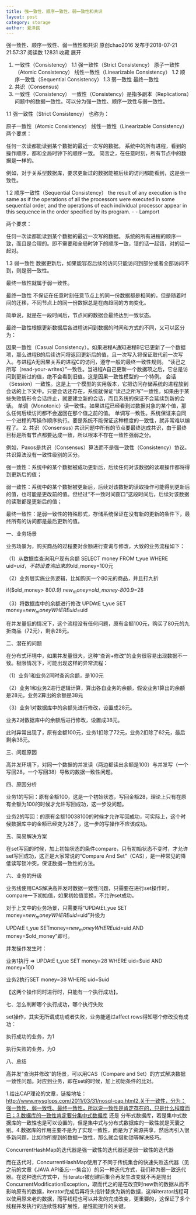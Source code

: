 ```yaml
---
title: 强一致性、顺序一致性、弱一致性和共识
layout: post
category: storage
author: 夏泽民
---
```

强一致性、顺序一致性、弱一致性和共识
原创chao2016 发布于2018-07-21 21:57:37 阅读数 12831  收藏
展开
1. 一致性（Consistency）
1.1 强一致性（Strict Consistency）
原子一致性（Atomic Consistency）
线性一致性（Linearizable Consistency）
1.2 顺序一致性（Sequential Consistency）
1.3 弱一致性
最终一致性
2. 共识（Consensus)
1. 一致性（Consistency）
一致性（Consistency）是指多副本（Replications）问题中的数据一致性。可以分为强一致性、顺序一致性与弱一致性。

1.1 强一致性（Strict Consistency）
也称为：

原子一致性（Atomic Consistency）
线性一致性（Linearizable Consistency）
两个要求：

任何一次读都能读到某个数据的最近一次写的数据。
系统中的所有进程，看到的操作顺序，都和全局时钟下的顺序一致。
简言之，在任意时刻，所有节点中的数据是一样的。

例如，对于关系型数据库，要求更新过的数据能被后续的访问都能看到，这是强一致性。

1.2 顺序一致性（Sequential Consistency）
the result of any execution is the same as if the operations of all the processors were executed in some sequential order, and the operations of each individual processor appear in this sequence in the order specified by its program. - - Lamport

两个要求：

任何一次读都能读到某个数据的最近一次写的数据。
系统的所有进程的顺序一致，而且是合理的。即不需要和全局时钟下的顺序一致，错的话一起错，对的话一起对。
<!-- more -->
1.3 弱一致性
数据更新后，如果能容忍后续的访问只能访问到部分或者全部访问不到，则是弱一致性。

最终一致性就属于弱一致性。

最终一致性
不保证在任意时刻任意节点上的同一份数据都是相同的，但是随着时间的迁移，不同节点上的同一份数据总是在向趋同的方向变化。

简单说，就是在一段时间后，节点间的数据会最终达到一致状态。

最终一致性根据更新数据后各进程访问到数据的时间和方式的不同，又可以区分为：

因果一致性（Casual Consistency）。如果进程A通知进程B它已更新了一个数据项，那么进程B的后续访问将返回更新后的值，且一次写入将保证取代前一次写入。与进程A无因果关系的进程C的访问，遵守一般的最终一致性规则。
“读己之所写（read-your-writes）”一致性。当进程A自己更新一个数据项之后，它总是访问到更新过的值，绝不会看到旧值。这是因果一致性模型的一个特例。
会话（Session）一致性。这是上一个模型的实用版本，它把访问存储系统的进程放到会话的上下文中。只要会话还存在，系统就保证“读己之所写”一致性。如果由于某些失败情形令会话终止，就要建立新的会话，而且系统的保证不会延续到新的会话。
单调（Monotonic）读一致性。如果进程已经看到过数据对象的某个值，那么任何后续访问都不会返回在那个值之前的值。
单调写一致性。系统保证来自同一个进程的写操作顺序执行。要是系统不能保证这种程度的一致性，就非常难以编程了。
2. 共识（Consensus)
共识问题中所有的节点要最终达成共识，由于最终目标是所有节点都要达成一致，所以根本不存在一致性强弱之分。

例如，Paxos是共识（Consensus）算法而不是强一致性（Consistency）协议。共识算法没有一致性级别的区分。

强一致性：系统中的某个数据被成功更新后，后续任何对该数据的读取操作都将得到更新后的值；

弱一致性：系统中的某个数据被更新后，后续对该数据的读取操作可能得到更新后的值，也可能是更改前的值。但经过“不一致时间窗口”这段时间后，后续对该数据的读取都是更新后的值；

最终一致性：是弱一致性的特殊形式，存储系统保证在没有新的更新的条件下，最终所有的访问都是最后更新的值。

一、业务场景

业务场景为，购买商品的过程要对余额进行查询与修改，大致的业务流程如下：

（1）从数据库查询用户现有余额 SELECT money FROM t_yue WHERE uid=$uid，不妨设查询出来的$old_money=100元



 

（2）业务层实施业务逻辑，比如购买一个80元的商品，并且打九折

if($old_money> 80*0.9) $new_money=$old_money-80*0.9=28



 

（3）将数据库中的余额进行修改 UPDAtE t_yue SET money=$new_money WHERE uid=$uid



 

在并发量低的情况下，这个流程没有任何问题，原有金额100元，购买了80元的九折商品（72元），剩余28元。

二、潜在的问题

在分布式环境中，如果并发量很大，这种“查询+修改”的业务很容易出现数据不一致。极限情况下，可能出现这样的异常流程：

（1）业务1和业务2同时查询余额，是100元



 

（2）业务1和业务2进行逻辑计算，算出各自业务的余额，假设业务1算出的余额是28元，业务2算出的余额是38元



 

（3）业务1对数据库中的余额先进行修改，设置成28元。

业务2对数据库中的余额后进行修改，设置成38元。



 

此时异常出现了，原有金额100元，业务1扣除了72元，业务2扣除了62元，最后剩余38元。

三、问题原因

高并发环境下，对同一个数据的并发读（两边都读出余额是100）与并发写（一个写回28，一个写回38）导致的数据一致性问题。

四、原因分析

业务1的写回：原有金额100，这是一个初始状态，写回金额28，理论上只有在原有金额为100的时候才允许写回成功，这一步没问题。

业务2的写回：的原有金额10038100的时候才允许写回成功，可实际上，这个时候数据库中的金额已经变为28了，这一步的写操作不应该成功。

五、简易解决方案

在set写回的时候，加上初始状态的条件compare，只有初始状态不变时，才允许set写回成功，这正是大家常说的“Compare And Set”（CAS），是一种常见的降低读写锁冲突，保证数据一致性的方法。

六、业务的升级

业务线使用CAS解决高并发时数据一致性问题，只需要在进行set操作时，compare一下初始值，如果初始值变换，不允许set成功。

对于上文中的业务场景，只需要将“UPDAtEt_yue SET money=$new_money WHERE uid=$uid”升级为

UPDAtE t_yue SETmoney=$new_money WHERE uid=$uid AND money=$old_money”即可。

并发操作发生时：

业务1执行 => UPDAtE t_yue SET money=28 WHERE uid=$uid AND money=100

业务2执行SET money=38 WHERE uid=$uid

【这两个操作同时进行时，只能有一个执行成功】。

七、怎么判断哪个执行成功，哪个执行失败

set操作，其实无所谓成功或者失败，业务能通过affect rows得知哪个修改没有成功：

执行成功的业务，为1

执行失败的业务，为0

八、总结

高并发“查询并修改”的场景，可以用CAS（Compare and Set）的方式解决数据一致性问题。对应到业务，即在set的时候，加上初始条件的比对。

1.给出CAP理论的文章，链接地址：http://www.mysqlops.com/2011/03/31/nosql-cap.html2.关于一致性，分为：强一致性、弱一致性、最终一致性，所以说一致性是肯定存在的，只是什么程度而已；3.数据库的一致性肯定要分集中式数据库 还是 分布式数据库，若是集中式数据库的一致性也是可以设置的，但是集中式与分布式数据库的一致性就是天囊之别。4.数据库的作用主要不是为了实现一致性，而是为了资源共享，然后再引入很多新问题，比如你所提到的数据一致性，那么就会借助锁等解决技巧。

ConcurrentHashMap的迭代器是强一致性的迭代器还是弱一致性的迭代器

而在迭代时，ConcurrentHashMap使用了不同于传统集合的快速失败迭代器（见之前的文章《JAVA API备忘---集合》）的另一种迭代方式，我们称为弱一致迭代器。在这种迭代方式中，当iterator被创建后集合再发生改变就不再是抛出ConcurrentModificationException，取而代之的是在改变时new新的数据从而不影响原有的数据，iterator完成后再将头指针替换为新的数据，这样iterator线程可以使用原来老的数据，而写线程也可以并发的完成改变，更重要的，这保证了多个线程并发执行的连续性和扩展性，是性能提升的关键。